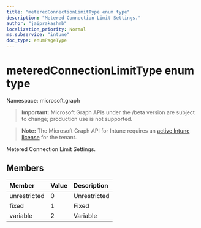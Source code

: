 ```yaml
---
title: "meteredConnectionLimitType enum type"
description: "Metered Connection Limit Settings."
author: "jaiprakashmb"
localization_priority: Normal
ms.subservice: "intune"
doc_type: enumPageType
---
```


# meteredConnectionLimitType enum type

Namespace: microsoft.graph

> **Important:** Microsoft Graph APIs under the /beta version are subject to change; production use is not supported.

> **Note:** The Microsoft Graph API for Intune requires an [active Intune license](https://go.microsoft.com/fwlink/?linkid=839381) for the tenant.

Metered Connection Limit Settings.

## Members
|Member|Value|Description|
|:---|:---|:---|
|unrestricted|0|Unrestricted|
|fixed|1|Fixed|
|variable|2|Variable|